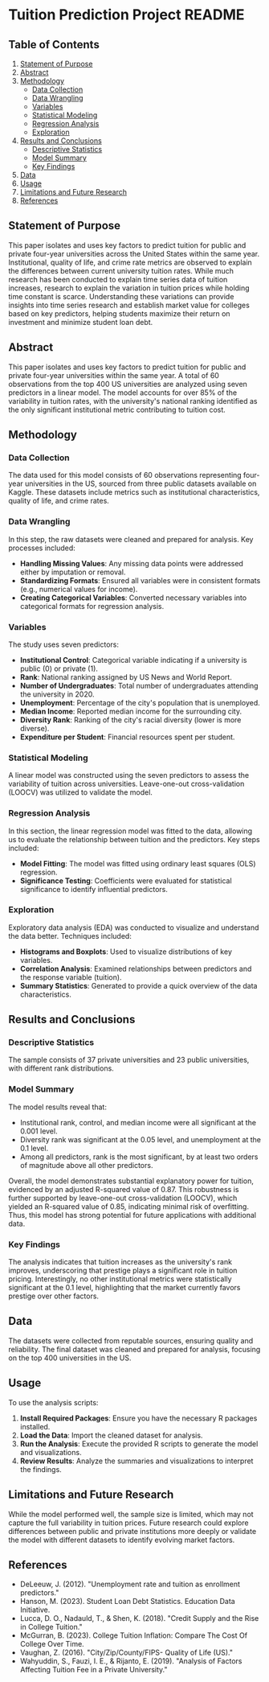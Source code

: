 # Tuition Prediction Project README

## Table of Contents
1. [Statement of Purpose](#statement-of-purpose)
2. [Abstract](#abstract)
3. [Methodology](#methodology)
   - [Data Collection](#data-collection)
   - [Data Wrangling](#data-wrangling)
   - [Variables](#variables)
   - [Statistical Modeling](#statistical-modeling)
   - [Regression Analysis](#regression-analysis)
   - [Exploration](#exploration)
4. [Results and Conclusions](#results-and-conclusions)
   - [Descriptive Statistics](#descriptive-statistics)
   - [Model Summary](#model-summary)
   - [Key Findings](#key-findings)
5. [Data](#data)
6. [Usage](#usage)
7. [Limitations and Future Research](#limitations-and-future-research)
8. [References](#references)

## Statement of Purpose
This paper isolates and uses key factors to predict tuition for public and private four-year universities across the United States within the same year. Institutional, quality of life, and crime rate metrics are observed to explain the differences between current university tuition rates. While much research has been conducted to explain time series data of tuition increases, research to explain the variation in tuition prices while holding time constant is scarce. Understanding these variations can provide insights into time series research and establish market value for colleges based on key predictors, helping students maximize their return on investment and minimize student loan debt.

## Abstract
This paper isolates and uses key factors to predict tuition for public and private four-year universities within the same year. A total of 60 observations from the top 400 US universities are analyzed using seven predictors in a linear model. The model accounts for over 85% of the variability in tuition rates, with the university's national ranking identified as the only significant institutional metric contributing to tuition cost.

## Methodology

### Data Collection
The data used for this model consists of 60 observations representing four-year universities in the US, sourced from three public datasets available on Kaggle. These datasets include metrics such as institutional characteristics, quality of life, and crime rates.

### Data Wrangling
In this step, the raw datasets were cleaned and prepared for analysis. Key processes included:
- **Handling Missing Values**: Any missing data points were addressed either by imputation or removal.
- **Standardizing Formats**: Ensured all variables were in consistent formats (e.g., numerical values for income).
- **Creating Categorical Variables**: Converted necessary variables into categorical formats for regression analysis.

### Variables
The study uses seven predictors:
- **Institutional Control**: Categorical variable indicating if a university is public (0) or private (1).
- **Rank**: National ranking assigned by US News and World Report.
- **Number of Undergraduates**: Total number of undergraduates attending the university in 2020.
- **Unemployment**: Percentage of the city's population that is unemployed.
- **Median Income**: Reported median income for the surrounding city.
- **Diversity Rank**: Ranking of the city's racial diversity (lower is more diverse).
- **Expenditure per Student**: Financial resources spent per student.

### Statistical Modeling
A linear model was constructed using the seven predictors to assess the variability of tuition across universities. Leave-one-out cross-validation (LOOCV) was utilized to validate the model.

### Regression Analysis
In this section, the linear regression model was fitted to the data, allowing us to evaluate the relationship between tuition and the predictors. Key steps included:
- **Model Fitting**: The model was fitted using ordinary least squares (OLS) regression.
- **Significance Testing**: Coefficients were evaluated for statistical significance to identify influential predictors.

### Exploration
Exploratory data analysis (EDA) was conducted to visualize and understand the data better. Techniques included:
- **Histograms and Boxplots**: Used to visualize distributions of key variables.
- **Correlation Analysis**: Examined relationships between predictors and the response variable (tuition).
- **Summary Statistics**: Generated to provide a quick overview of the data characteristics.

## Results and Conclusions

### Descriptive Statistics
The sample consists of 37 private universities and 23 public universities, with different rank distributions.

### Model Summary
The model results reveal that:
- Institutional rank, control, and median income were all significant at the 0.001 level.
- Diversity rank was significant at the 0.05 level, and unemployment at the 0.1 level.
- Among all predictors, rank is the most significant, by at least two orders of magnitude above all other predictors.

Overall, the model demonstrates substantial explanatory power for tuition, evidenced by an adjusted R-squared value of 0.87. This robustness is further supported by leave-one-out cross-validation (LOOCV), which yielded an R-squared value of 0.85, indicating minimal risk of overfitting. Thus, this model has strong potential for future applications with additional data.


### Key Findings
The analysis indicates that tuition increases as the university's rank improves, underscoring that prestige plays a significant role in tuition pricing. Interestingly, no other institutional metrics were statistically significant at the 0.1 level, highlighting that the market currently favors prestige over other factors.

## Data
The datasets were collected from reputable sources, ensuring quality and reliability. The final dataset was cleaned and prepared for analysis, focusing on the top 400 universities in the US.

## Usage
To use the analysis scripts:
1. **Install Required Packages**: Ensure you have the necessary R packages installed.
2. **Load the Data**: Import the cleaned dataset for analysis.
3. **Run the Analysis**: Execute the provided R scripts to generate the model and visualizations.
4. **Review Results**: Analyze the summaries and visualizations to interpret the findings.

## Limitations and Future Research
While the model performed well, the sample size is limited, which may not capture the full variability in tuition prices. Future research could explore differences between public and private institutions more deeply or validate the model with different datasets to identify evolving market factors.

## References
- DeLeeuw, J. (2012). "Unemployment rate and tuition as enrollment predictors."
- Hanson, M. (2023). Student Loan Debt Statistics. Education Data Initiative.
- Lucca, D. O., Nadauld, T., & Shen, K. (2018). "Credit Supply and the Rise in College Tuition."
- McGurran, B. (2023). College Tuition Inflation: Compare The Cost Of College Over Time.
- Vaughan, Z. (2016). "City/Zip/County/FIPS- Quality of Life (US)."
- Wahyuddin, S., Fauzi, I. E., & Rijanto, E. (2019). "Analysis of Factors Affecting Tuition Fee in a Private University."
